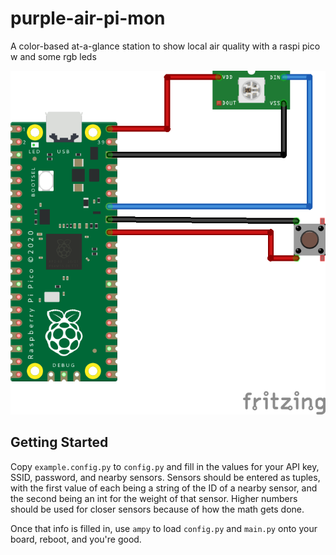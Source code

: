# purple-air-pi-mon
A color-based at-a-glance station to show local air quality with a raspi pico w and some rgb leds

![circuit diagram generated with Fritzing](diagram.png)

## Getting Started
Copy `example.config.py` to `config.py` and fill in the values for your API key, SSID, password, and nearby sensors. Sensors should be entered as tuples, with the first value of each being a string of the ID of a nearby sensor, and the second being an int for the weight of that sensor. Higher numbers should be used for closer sensors because of how the math gets done.

Once that info is filled in, use `ampy` to load `config.py` and `main.py` onto your board, reboot, and you're good.